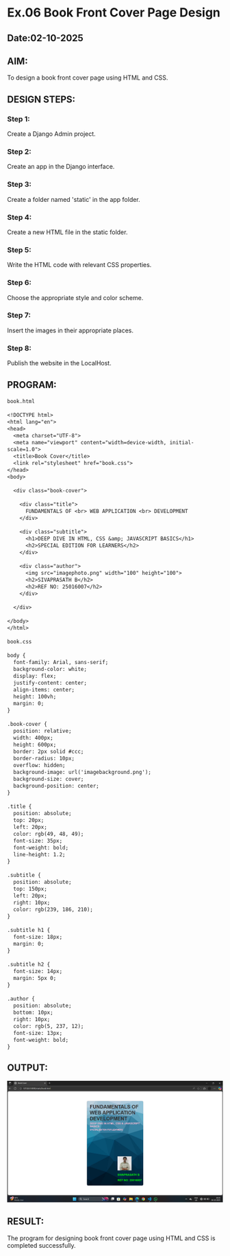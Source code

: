 # Ex.06 Book Front Cover Page Design
## Date:02-10-2025

## AIM:
To design a book front cover page using HTML and CSS.

## DESIGN STEPS:

### Step 1:
Create a Django Admin project.

### Step 2:
Create an app in the Django interface.

### Step 3:
Create a folder named 'static' in the app folder.

### Step 4:
Create a new HTML file in the static folder.

### Step 5:
Write the HTML code with relevant CSS properties.

### Step 6:
Choose the appropriate style and color scheme.

### Step 7:
Insert the images in their appropriate places.

### Step 8:
Publish the website in the LocalHost.

## PROGRAM:
```
book.html

<!DOCTYPE html>
<html lang="en">
<head>
  <meta charset="UTF-8">
  <meta name="viewport" content="width=device-width, initial-scale=1.0">
  <title>Book Cover</title>
  <link rel="stylesheet" href="book.css">
</head>
<body>

  <div class="book-cover">

    <div class="title">
      FUNDAMENTALS OF <br> WEB APPLICATION <br> DEVELOPMENT
    </div>

    <div class="subtitle">
      <h1>DEEP DIVE IN HTML, CSS &amp; JAVASCRIPT BASICS</h1>
      <h2>SPECIAL EDITION FOR LEARNERS</h2>
    </div>

    <div class="author">
      <img src="imagephoto.png" width="100" height="100">
      <h2>SIVAPRASATH B</h2>
      <h2>REF NO: 25016007</h2>
    </div>

  </div>

</body>
</html>

book.css

body {
  font-family: Arial, sans-serif;
  background-color: white;
  display: flex;
  justify-content: center;
  align-items: center;
  height: 100vh;
  margin: 0;
}

.book-cover {
  position: relative;
  width: 400px;
  height: 600px;
  border: 2px solid #ccc;
  border-radius: 10px;
  overflow: hidden;
  background-image: url('imagebackground.png');
  background-size: cover;
  background-position: center;
}

.title {
  position: absolute;
  top: 20px;
  left: 20px;
  color: rgb(49, 48, 49);
  font-size: 35px;
  font-weight: bold;
  line-height: 1.2;
}

.subtitle {
  position: absolute;
  top: 150px;
  left: 20px;
  right: 10px;
  color: rgb(239, 186, 210);
}

.subtitle h1 {
  font-size: 18px;
  margin: 0;
}

.subtitle h2 {
  font-size: 14px;
  margin: 5px 0;
}

.author {
  position: absolute;
  bottom: 10px;
  right: 10px;
  color: rgb(5, 237, 12);
  font-size: 13px;
  font-weight: bold;
}

```
## OUTPUT:
![Alt text](<Screenshot 2025-10-04 183631.png>)

## RESULT:
The program for designing book front cover page using HTML and CSS is completed successfully.
